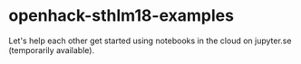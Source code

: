# openhack-sthlm18-examples
Let's help each other get started using notebooks in the cloud on jupyter.se (temporarily available).
